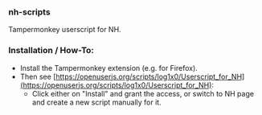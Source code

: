 ### nh-scripts

Tampermonkey userscript for NH.

### Installation / How-To:

- Install the Tampermonkey extension (e.g. for Firefox).
- Then see [https://openuserjs.org/scripts/log1x0/Userscript_for_NH](https://openuserjs.org/scripts/log1x0/Userscript_for_NH):
  - Click either on "Install" and grant the access, or switch to NH page and create a new script manually for it.
